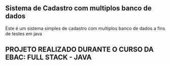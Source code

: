 ## Sistema de Cadastro com multiplos banco de dados
Este é um sistema simples de cadastro com multiplos banco de dados a fins de testes em java


## PROJETO REALIZADO DURANTE O CURSO DA EBAC: FULL STACK - JAVA